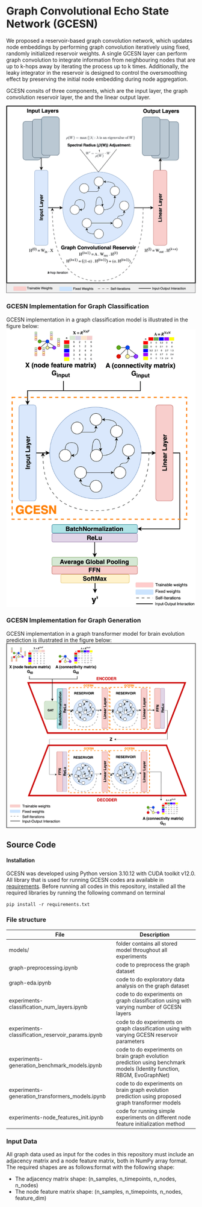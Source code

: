 # Graph Convolutional Echo State Network (GCESN)
We proposed a reservoir-based graph convolution network, which updates node embeddings by performing graph convolution iteratively using fixed, randomly initialized reservoir weights. A single GCESN layer can perform graph convolution to integrate information from neighbouring nodes that are up to k-hops away by iterating the process up to k times. Additionally, the leaky integrator in the reservoir is designed to control the oversmoothing effect by preserving the initial node embedding during node aggregation.

GCESN consits of three components, which are the input layer, the graph convolution reservoir layer, the and the linear output layer.

![gcesn](images/gcesn-1layer_compressed.png)

### GCESN Implementation for Graph Classification
GCESN implementation in a graph classification model is illustrated in the figure below:
![classification](images/gcesn_classification_compressed.png)

### GCESN Implementation for Graph Generation 
GCESN implementation in a graph transformer model for brain evolution prediction is illustrated in the figure below:
![generation](images/gcesn_generation_compressed.png)

## Source Code
#### Installation
GCESN was developed using Python version 3.10.12 with CUDA toolkit v12.0. All library that is used for running GCESN codes ara available in [requirements](requirements.txt). Before running all codes in this repository, installed all the required libraries by running the following command on terminal

```
pip install -r requirements.txt
```

### File structure
| File | Description |
| ------ | ------ |
| models/ | folder contains all stored model throughout all experiments |
| graph-preprocessing.ipynb | code to preprocess the graph dataset |
| graph-eda.ipynb | code to do exploratory data analysis on the graph dataset|
| experiments-classification_num_layers.ipynb | code to do experiments on graph classification using with varying number of GCESN layers |
| experiments-classification_reservoir_params.ipynb | code to do experiments on graph classification using with varying GCESN reservoir parameters |
| experiments-generation_benchmark_models.ipynb | code to do experiments on brain graph evolution prediction using benchmark models (Identity function, RBGM, EvoGraphNet)|
| experiments-generation_transformers_models.ipynb | code to do experiments on brain graph evolution prediction using proposed graph transformer models|
| experiments-node_features_init.ipynb | code for running simple experiments on different node feature initialization method|

### Input Data
All graph data used as input for the codes in this repository must include an adjacency matrix and a node feature matrix, both in NumPy array format. The required shapes are as follows:format with the following shape:
- The adjacency matrix shape: (n_samples, n_timepoints, n_nodes, n_nodes) 
- The node feature matrix shape: (n_samples, n_timepoints, n_nodes, feature_dim)
